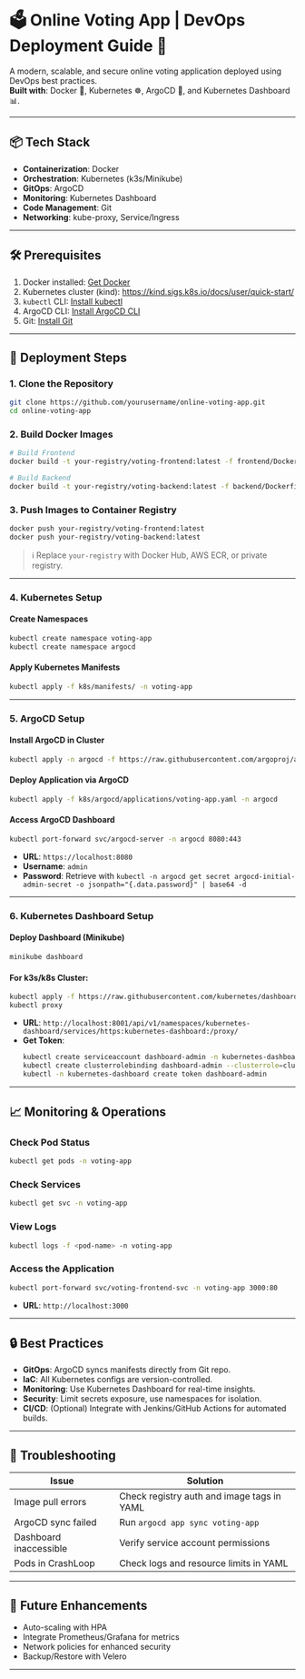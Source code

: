 


# 🗳️ Online Voting App | DevOps Deployment Guide 🚀

A modern, scalable, and secure online voting application deployed using DevOps best practices.  
**Built with**: Docker 🐳, Kubernetes ☸️, ArgoCD 🔄, and Kubernetes Dashboard 📊.

---

## 📦 Tech Stack
- **Containerization**: Docker
- **Orchestration**: Kubernetes (k3s/Minikube)
- **GitOps**: ArgoCD
- **Monitoring**: Kubernetes Dashboard
- **Code Management**: Git
- **Networking**: kube-proxy, Service/Ingress

---

## 🛠️ Prerequisites
1. Docker installed: [Get Docker](https://docs.docker.com/get-docker/)
2. Kubernetes cluster (kind): https://kind.sigs.k8s.io/docs/user/quick-start/
3. `kubectl` CLI: [Install kubectl](https://kubernetes.io/docs/tasks/tools/)
4. ArgoCD CLI: [Install ArgoCD CLI](https://argo-cd.readthedocs.io/en/stable/cli_installation/)
5. Git: [Install Git](https://git-scm.com/book/en/v2/Getting-Started-Installing-Git)

---

## 🚀 Deployment Steps

### 1. Clone the Repository
```bash
git clone https://github.com/yourusername/online-voting-app.git
cd online-voting-app
```

### 2. Build Docker Images
```bash
# Build Frontend
docker build -t your-registry/voting-frontend:latest -f frontend/Dockerfile .

# Build Backend
docker build -t your-registry/voting-backend:latest -f backend/Dockerfile .
```

### 3. Push Images to Container Registry
```bash
docker push your-registry/voting-frontend:latest
docker push your-registry/voting-backend:latest
```
> ℹ️ Replace `your-registry` with Docker Hub, AWS ECR, or private registry.

---

### 4. Kubernetes Setup
#### Create Namespaces
```bash
kubectl create namespace voting-app
kubectl create namespace argocd
```

#### Apply Kubernetes Manifests
```bash
kubectl apply -f k8s/manifests/ -n voting-app
```

---

### 5. ArgoCD Setup
#### Install ArgoCD in Cluster
```bash
kubectl apply -n argocd -f https://raw.githubusercontent.com/argoproj/argo-cd/stable/manifests/install.yaml
```

#### Deploy Application via ArgoCD
```bash
kubectl apply -f k8s/argocd/applications/voting-app.yaml -n argocd
```

#### Access ArgoCD Dashboard
```bash
kubectl port-forward svc/argocd-server -n argocd 8080:443
```
- **URL**: `https://localhost:8080`
- **Username**: `admin`
- **Password**: Retrieve with `kubectl -n argocd get secret argocd-initial-admin-secret -o jsonpath="{.data.password}" | base64 -d`

---

### 6. Kubernetes Dashboard Setup
#### Deploy Dashboard (Minikube)
```bash
minikube dashboard
```
#### For k3s/k8s Cluster:
```bash
kubectl apply -f https://raw.githubusercontent.com/kubernetes/dashboard/v2.7.0/aio/deploy/recommended.yaml
kubectl proxy
```
- **URL**: `http://localhost:8001/api/v1/namespaces/kubernetes-dashboard/services/https:kubernetes-dashboard:/proxy/`
- **Get Token**:
  ```bash
  kubectl create serviceaccount dashboard-admin -n kubernetes-dashboard
  kubectl create clusterrolebinding dashboard-admin --clusterrole=cluster-admin --serviceaccount=kubernetes-dashboard:dashboard-admin
  kubectl -n kubernetes-dashboard create token dashboard-admin
  ```

---

## 📈 Monitoring & Operations
### Check Pod Status
```bash
kubectl get pods -n voting-app
```

### Check Services
```bash
kubectl get svc -n voting-app
```

### View Logs
```bash
kubectl logs -f <pod-name> -n voting-app
```

### Access the Application
```bash
kubectl port-forward svc/voting-frontend-svc -n voting-app 3000:80
```
- **URL**: `http://localhost:3000`

---

## 🔒 Best Practices
- **GitOps**: ArgoCD syncs manifests directly from Git repo.
- **IaC**: All Kubernetes configs are version-controlled.
- **Monitoring**: Use Kubernetes Dashboard for real-time insights.
- **Security**: Limit secrets exposure, use namespaces for isolation.
- **CI/CD**: (Optional) Integrate with Jenkins/GitHub Actions for automated builds.

---

## 🚨 Troubleshooting
| Issue                  | Solution                                  |
|------------------------|-------------------------------------------|
| Image pull errors      | Check registry auth and image tags in YAML|
| ArgoCD sync failed     | Run `argocd app sync voting-app`          |
| Dashboard inaccessible | Verify service account permissions        |
| Pods in CrashLoop      | Check logs and resource limits in YAML    |

---

## 🌟 Future Enhancements
- Auto-scaling with HPA
- Integrate Prometheus/Grafana for metrics
- Network policies for enhanced security
- Backup/Restore with Velero

---
